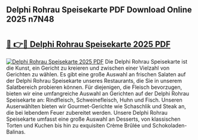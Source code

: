 ## Delphi Rohrau Speisekarte PDF Download Online 2025 n7N48

# <h2><a href="http://gcebih.nevu.top/?p=Delphi+Rohrau+Speisekarte">🔗 👉🔴 Delphi Rohrau Speisekarte 2025 PDF</a></h2>

[![Delphi Rohrau Speisekarte 2025 PDF](https://i.imgur.com/dBaPXMq.png)](http://gcebih.nevu.top/?p=Delphi+Rohrau+Speisekarte)
Die Delphi Rohrau Speisekarte ist die Kunst, ein Gericht zu kreieren und zwischen einer Vielzahl von Gerichten zu wählen. Es gibt eine große Auswahl an frischen Salaten auf der Delphi Rohrau Speisekarte unseres Restaurants, die Sie in unserem Salatbereich probieren können. Für diejenigen, die Fleisch bevorzugen, bieten wir eine umfangreiche Auswahl an Gerichten auf der Delphi Rohrau Speisekarte an: Rindfleisch, Schweinefleisch, Huhn und Fisch. Unseren Auserwählten bieten wir Gourmet-Gerichte wie Schaschlik und Steak an, die bei lebendem Feuer zubereitet werden. Unsere Delphi Rohrau Speisekarte umfasst eine große Auswahl an Desserts, von klassischen Torten und Kuchen bis hin zu exquisiten Crème Brûlée und Schokoladen-Balinas.
